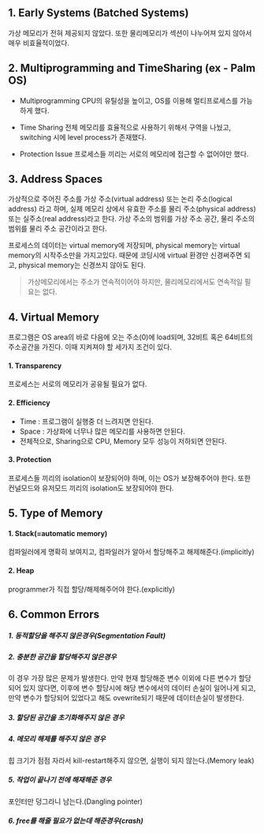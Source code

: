 ## 1. Early Systems (Batched Systems)
가상 메모리가 전혀 제공되지 않았다. 또한 물리메모리가 섹션이 나누어져 있지 않아서 매우 비효율적이었다.

## 2. Multiprogramming and TimeSharing (ex - Palm OS)
* Multiprogramming
CPU의 유틸성을 높이고, OS를 이용해 멀티프로세스를 가능하게 했다.

* Time Sharing
전체 메모리를 효율적으로 사용하기 위해서 구역을 나눴고, switching 시에 level process가 존재했다.

* Protection Issue
프로세스들 끼리는 서로의 메모리에 접근할 수 없어야만 했다.

## 3. Address Spaces
가상적으로 주어진 주소를 가상 주소(virtual address) 또는 논리 주소(logical address) 라고 하며, 실제 메모리 상에서 유효한 주소를 물리 주소(physical address) 또는 실주소(real address)라고 한다. 가상 주소의 범위를 가상 주소 공간, 물리 주소의 범위를 물리 주소 공간이라고 한다.

프로세스의 데이터는 virtual memory에 저장되며, physical memory는 virtual memory의 시작주소만을 가지고있다. 때문에 코딩시에 virtual 환경만 신경써주면 되고, physical memory는 신경쓰지 않아도 된다.

> 가상메모리에서는 주소가 연속적이어야 하지만, 물리메모리에서도 연속적일 필요는 없다.

## 4. Virtual Memory
프로그램은 OS area의 바로 다음에 오는 주소(0)에 load되며, 32비트 혹은 64비트의 주소공간을 가진다. 이때 지켜져야 할 세가지 조건이 있다.

#### 1. Transparency
프로세스는 서로의 메모리가 공유될 필요가 없다. 

#### 2. Efficiency
* Time : 프로그램이 실행중 더 느려지면 안된다.
* Space : 가상화에 너무나 많은 메모리를 사용하면 안된다.
* 전체적으로, Sharing으로 CPU, Memory 모두 성능이 저하되면 안된다.

#### 3. Protection
프로세스들 끼리의 isolation이 보장되어야 하며, 이는 OS가 보장해주어야 한다. 또한 컨널모드와 유저모드 끼리의 isolation도 보장되어야 한다.

## 5. Type of Memory
#### 1. Stack(=automatic memory)
컴파일러에게 명확히 보여지고, 컴파일러가 알아서 할당해주고 해제해준다.(implicitly)
#### 2. Heap
programmer가 직접 할당/해제해주어야 한다.(explicitly)

## 6. Common Errors
##### 1. 동적할당을 해주지 않은경우(Segmentation Fault)
##### 2. 충분한 공간을 할당해주지 않은경우
이 경우 가장 많은 문제가 발생한다. 만약 현재 할당해준 변수 이외에 다른 변수가 할당되어 있지 않다면, 이후에 변수 할당시에 해당 변수에서의 데이터 손실이 일어나게 되고, 만약 변수가 할당되어 있었다고 해도 ovewrite되기 때문에 데이터손실이 발생한다.
##### 3. 할당된 공간을 초기화해주지 않은 경우
##### 4. 메모리 해제를 해주지 않은 경우
힙 크기가 점점 자라서 kill-restart해주지 않으면, 실행이 되지 않는다.(Memory leak)
##### 5. 작업이 끝나기 전에 해재해준 경우
포인터만 덩그라니 남는다.(Dangling pointer)
##### 6. free를 해줄 필요가 없는데 해준경우(crash)